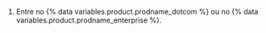 1. Entre no {% data variables.product.prodname_dotcom %} ou no {% data variables.product.prodname_enterprise %}.
